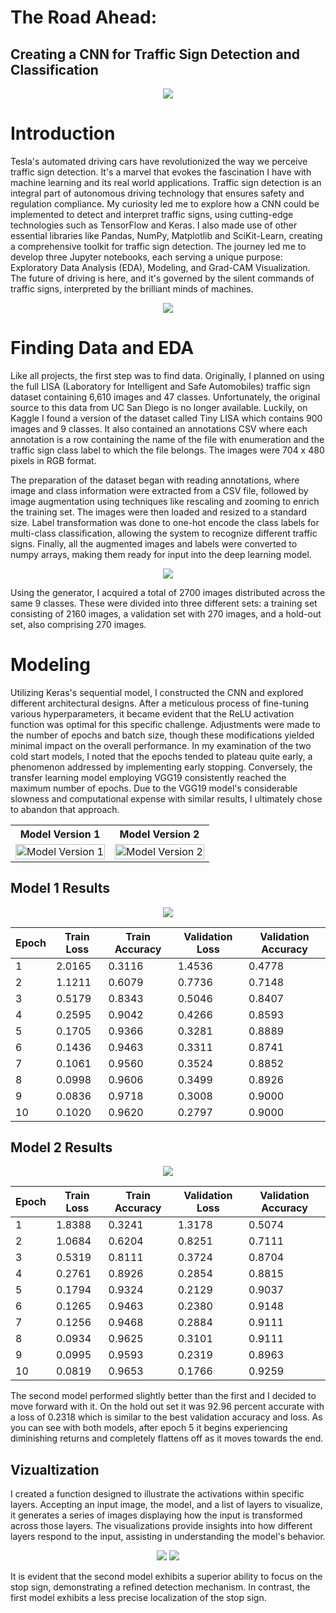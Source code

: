 # **The Road Ahead:**
## Creating a CNN for Traffic Sign Detection and Classification

<p align="center">
<img src= "images/presentation/traffic_signs.jpg">
</p>

# **Introduction**
Tesla's automated driving cars have revolutionized the way we perceive traffic sign detection. It's a marvel that evokes the fascination I have with machine learning and its real world applications. Traffic sign detection is an integral part of autonomous driving technology that ensures safety and regulation compliance. My curiosity led me to explore how a CNN could be implemented to detect and interpret traffic signs, using cutting-edge technologies such as TensorFlow and Keras. I also made use of other essential libraries like Pandas, NumPy, Matplotlib and SciKit-Learn, creating a comprehensive toolkit for traffic sign detection. The journey led me to develop three Jupyter notebooks, each serving a unique purpose: Exploratory Data Analysis (EDA), Modeling, and Grad-CAM Visualization. The future of driving is here, and it's governed by the silent commands of traffic signs, interpreted by the brilliant minds of machines.

<p align="center">
<img src= "images/presentation/tf_keras.jpeg">
</p>

# **Finding Data and EDA**
Like all projects, the first step was to find data. Originally, I planned on using the full LISA (Laboratory for Intelligent and Safe Automobiles) traffic sign dataset containing 6,610 images and 47 classes. Unfortunately, the original source to this data from UC San Diego is no longer available. Luckily, on Kaggle I found a version of the dataset called Tiny LISA which contains 900 images and 9 classes. It also contained an annotations CSV where each annotation is a row containing the name of the file with enumeration and the traffic sign class label to which the file belongs. The images were 704 x 480 pixels in RGB format. 

The preparation of the dataset began with reading annotations, where image and class information were extracted from a CSV file, followed by image augmentation using techniques like rescaling and zooming to enrich the training set. The images were then loaded and resized to a standard size. Label transformation was done to one-hot encode the class labels for multi-class classification, allowing the system to recognize different traffic signs. Finally, all the augmented images and labels were converted to numpy arrays, making them ready for input into the deep learning model. 

<p align="center">
<img src= "images/presentation/datagen.jpg">
</p>

Using the generator, I acquired a total of 2700 images distributed across the same 9 classes. These were divided into three different sets: a training set consisting of 2160 images, a validation set with 270 images, and a hold-out set, also comprising 270 images.

# **Modeling**
Utilizing Keras's sequential model, I constructed the CNN and explored different architectural designs. After a meticulous process of fine-tuning various hyperparameters, it became evident that the ReLU activation function was optimal for this specific challenge. Adjustments were made to the number of epochs and batch size, though these modifications yielded minimal impact on the overall performance. In my examination of the two cold start models, I noted that the epochs tended to plateau quite early, a phenomenon addressed by implementing early stopping. Conversely, the transfer learning model employing VGG19 consistently reached the maximum number of epochs. Due to the VGG19 model's considerable slowness and computational expense with similar results, I ultimately chose to abandon that approach.

<table align="center" width="100%">
  <tr>
    <th align="center">Model Version 1</th>
    <th align="center">Model Version 2</th>
  </tr>
  <tr>
    <td align="center" valign="top">
      <img src="images/presentation/model_v1_h5.svg" alt="Model Version 1" width="100%">
    </td>
    <td align="center" valign="top">
      <img src="images/presentation/model_v2_h5.svg" alt="Model Version 2" width="100%">
    </td>
  </tr>
</table>

## Model 1 Results

<p align="center">
<img src= "images/presentation/model_v1_graph.png">
</p>

| Epoch | Train Loss | Train Accuracy | Validation Loss | Validation Accuracy |
|-------|------------|----------------|-----------------|---------------------|
| 1     | 2.0165     | 0.3116         | 1.4536          | 0.4778              |
| 2     | 1.1211     | 0.6079         | 0.7736          | 0.7148              |
| 3     | 0.5179     | 0.8343         | 0.5046          | 0.8407              |
| 4     | 0.2595     | 0.9042         | 0.4266          | 0.8593              |
| 5     | 0.1705     | 0.9366         | 0.3281          | 0.8889              |
| 6     | 0.1436     | 0.9463         | 0.3311          | 0.8741              |
| 7     | 0.1061     | 0.9560         | 0.3524          | 0.8852              |
| 8     | 0.0998     | 0.9606         | 0.3499          | 0.8926              |
| 9     | 0.0836     | 0.9718         | 0.3008          | 0.9000              |
| 10    | 0.1020     | 0.9620         | 0.2797          | 0.9000              |

## Model 2 Results

<p align="center">
<img src= "images/presentation/model_v2_graph.png">
</p>

| Epoch | Train Loss | Train Accuracy | Validation Loss | Validation Accuracy |
|-------|------------|----------------|-----------------|---------------------|
| 1     | 1.8388     | 0.3241         | 1.3178          | 0.5074              |
| 2     | 1.0684     | 0.6204         | 0.8251          | 0.7111              |
| 3     | 0.5319     | 0.8111         | 0.3724          | 0.8704              |
| 4     | 0.2761     | 0.8926         | 0.2854          | 0.8815              |
| 5     | 0.1794     | 0.9324         | 0.2129          | 0.9037              |
| 6     | 0.1265     | 0.9463         | 0.2380          | 0.9148              |
| 7     | 0.1256     | 0.9468         | 0.2884          | 0.9111              |
| 8     | 0.0934     | 0.9625         | 0.3101          | 0.9111              |
| 9     | 0.0995     | 0.9593         | 0.2319          | 0.8963              |
| 10    | 0.0819     | 0.9653         | 0.1766          | 0.9259              |

The second model performed slightly better than the first and I decided to move forward with it. On the hold out set it was 92.96 percent accurate with a loss of 0.2318 which is similar to the best validation accuracy and loss. As you can see with both models, after epoch 5 it begins experiencing diminishing returns and completely flattens off as it moves towards the end.

## Vizualtization

I created a function designed to illustrate the activations within specific layers. Accepting an input image, the model, and a list of layers to visualize, it generates a series of images displaying how the input is transformed across those layers. The visualizations provide insights into how different layers respond to the input, assisting in understanding the model's behavior.

<p align="center">
<img src= "images/presentation/model_v1_viz2.png">
<img src= "images/presentation/model_v2_viz2.png">
</p>

It is evident that the second model exhibits a superior ability to focus on the stop sign, demonstrating a refined detection mechanism. In contrast, the first model exhibits a less precise localization of the stop sign.